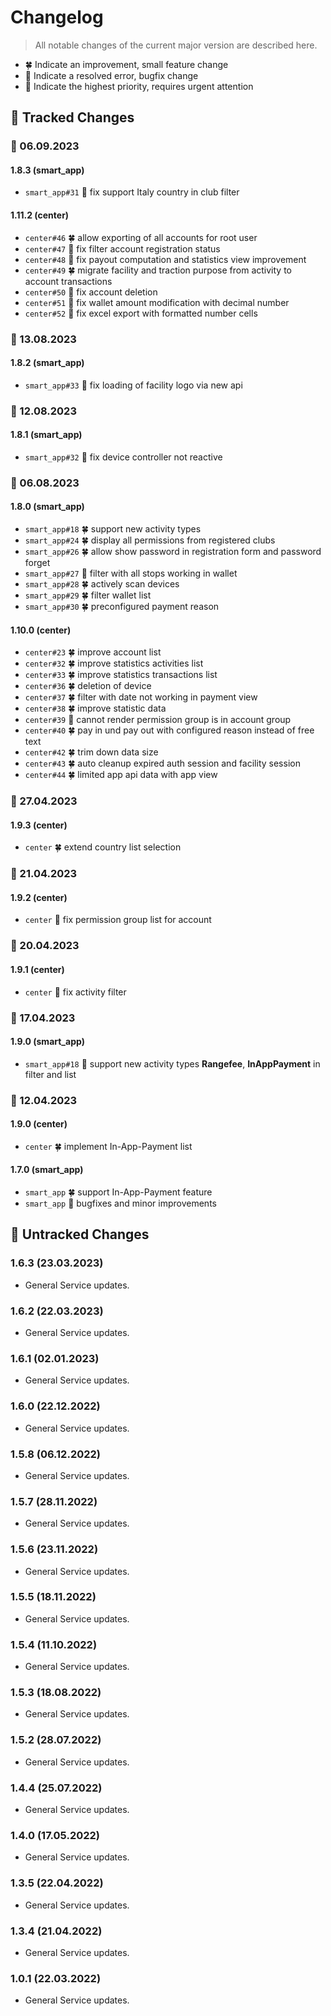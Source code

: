 # Changelog

> All notable changes of the current major version are described here.

- 🍀 Indicate an improvement, small feature change
- 🐞 Indicate a resolved error, bugfix change
- 🚨 Indicate the highest priority, requires urgent attention

## 📝 Tracked Changes

### 📅 06.09.2023

#### **1.8.3 (smart_app)**

- `smart_app#31` 🐞 fix support Italy country in club filter

#### **1.11.2 (center)**

- `center#46` 🍀 allow exporting of all accounts for root user
- `center#47` 🐞 fix filter account registration status
- `center#48` 🐞 fix payout computation and statistics view improvement
- `center#49` 🍀 migrate facility and traction purpose from activity to account transactions
- `center#50` 🐞 fix account deletion
- `center#51` 🐞 fix wallet amount modification with decimal number
- `center#52` 🐞 fix excel export with formatted number cells

### 📅 13.08.2023

#### **1.8.2 (smart_app)**

- `smart_app#33` 🐞 fix loading of facility logo via new api

### 📅 12.08.2023

#### **1.8.1 (smart_app)**

- `smart_app#32` 🐞 fix device controller not reactive

### 📅 06.08.2023

#### **1.8.0 (smart_app)**

- `smart_app#18` 🍀 support new activity types
- `smart_app#24` 🍀 display all permissions from registered clubs
- `smart_app#26` 🍀 allow show password in registration form and password forget
- `smart_app#27` 🐞 filter with all stops working in wallet
- `smart_app#28` 🍀 actively scan devices
- `smart_app#29` 🍀 filter wallet list
- `smart_app#30` 🍀 preconfigured payment reason 

#### **1.10.0 (center)**

- `center#23` 🍀 improve account list
- `center#32` 🍀 improve statistics activities list
- `center#33` 🍀 improve statistics transactions list
- `center#36` 🍀 deletion of device
- `center#37` 🍀 filter with date not working in payment view
- `center#38` 🍀 improve statistic data
- `center#39` 🐞 cannot render permission group is in account group 
- `center#40` 🍀 pay in und pay out with configured reason instead of free text 
- `center#42` 🍀 trim down data size
- `center#43` 🍀 auto cleanup expired auth session and facility session
- `center#44` 🍀 limited app api data with app view

### 📅 27.04.2023

#### **1.9.3 (center)**

- `center` 🍀 extend country list selection

### 📅 21.04.2023

#### **1.9.2 (center)**

- `center` 🐞 fix permission group list for account

### 📅 20.04.2023

#### **1.9.1 (center)**

- `center` 🐞 fix activity filter

### 📅 17.04.2023

#### **1.9.0 (smart_app)**

- `smart_app#18` 🐞 support new activity types **Rangefee**, **InAppPayment** in filter and list

### 📅 12.04.2023

#### **1.9.0 (center)**

- `center` 🍀 implement In-App-Payment list

#### **1.7.0 (smart_app)**

- `smart_app` 🍀 support In-App-Payment feature
- `smart_app` 🐞 bugfixes and minor improvements

## 📄 Untracked Changes

### 1.6.3 (23.03.2023)

- General Service updates.

### 1.6.2 (22.03.2023)

- General Service updates.

### 1.6.1 (02.01.2023)

- General Service updates.

### 1.6.0 (22.12.2022)

- General Service updates.

### 1.5.8 (06.12.2022)

- General Service updates.

### 1.5.7 (28.11.2022)

- General Service updates.

### 1.5.6 (23.11.2022)

- General Service updates.

### 1.5.5 (18.11.2022)

- General Service updates.

### 1.5.4 (11.10.2022)

- General Service updates.

### 1.5.3 (18.08.2022)

- General Service updates.

### 1.5.2 (28.07.2022)

- General Service updates.

### 1.4.4 (25.07.2022)

- General Service updates.

### 1.4.0 (17.05.2022)

- General Service updates.

### 1.3.5 (22.04.2022)

- General Service updates.

### 1.3.4 (21.04.2022)

- General Service updates.

### 1.0.1 (22.03.2022)

- General Service updates.